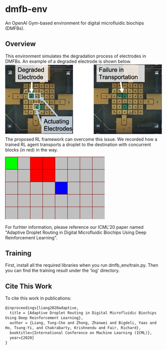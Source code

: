 # dmfb-env
An OpenAI Gym-based environment for digital microfluidic biochips (DMFBs).

## Overview
This environment simulates the degradation process of electrodes in DMFBs. An example of a degraded electrode is shown below.
![Image of a fabricated biochip.](./DMFB.png)
The proposed RL framework can overcome this issue. We recorded how a trained RL agent transports a droplet to the destination with concurrent blocks (in red) in the way. 

![Video of how a trained RL agent transports a droplet to the destination.](./render.gif)

For furhter information, please reference our ICML'20 paper named "Adaptive Droplet Routing in Digital Microfluidic Biochips Using Deep Reinforcement Learning".

## Training
First, install all the required libraries when you run dmfb\_env/train.py. Then you can find the training result under the 'log' directory.

## Cite This Work
To cite this work in publications:

```
@inproceedings{liang2020adaptive,
  title = {Adaptive Droplet Routing in Digital Microfluidic Biochips Using Deep Reinforcement Learning},
  author = {Liang, Tung-Che and Zhong, Zhanwei and Bigdeli, Yaas and Ho, Tsung-Yi, and Chakrabarty, Krishnendu and Fair, Richard},
  booktitle={International Conference on Machine Learning (ICML)},
  year={2020}
}
```
